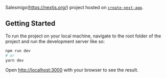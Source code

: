 Salesmigo(https://nextjs.org/) project hosted on [`create-next-app`](https://salesmigo.vercel.app).

## Getting Started

To run the project on your local machine, navigate to the root folder of the project and run the development server like so:

```bash
npm run dev
# or
yarn dev
```

Open [http://localhost:3000](http://localhost:3000) with your browser to see the result.
